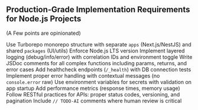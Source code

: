 ## Production-Grade Implementation Requirements for Node.js Projects
(A Few points are opinionated)

Use Turborepo monorepo structure with separate `apps` (Next.js/NestJS) and shared `packages` (UI/utils)
Enforce Node.js LTS version 
Implement layered logging (debug/info/error) with correlation IDs and environment toggle
Write JSDoc comments for all complex functions including params, returns, and error cases
Add healthcheck endpoints (`/_health`) with DB connection tests
Implement proper error handling with contextual messages (no `console.error` raw)
Use environment variables for secrets with validation on app startup
Add performance metrics (response times, memory usage)
Follow RESTful practices for APIs: proper status codes, versioning, and pagination
Include `// TODO-AI` comments where human review is critical
